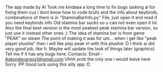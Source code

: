 The app made by AI
Took me kindaaa a long time to fix bugs (asking ai for fixing them cuz i dont know how to code bruh)
and the info about keybinds, combinations of them is in "StaminaBarInfo.py" File, just open it and read if you need keybinds info
Old stamina bar sucks so u can not even open it lol.
Also the final best version is the most peakest peak stamina bar version, so just use it instead other ones ;)
The idea of stamina bar is from game "PEAK" on steam
The point of making it was for um... when i get like "peak player plushie" then i will like play peak irl with this plushie :D
I think ai did very good job, like fr.
Maybe will update the look of things later (graphics)
Tell me if it has any bugs here:
Contacts:
Email - Askondevargos1@gmail.com
Uhhh prob the only one i would leave here
Sorry :PP
Good luck using this silly app :D
